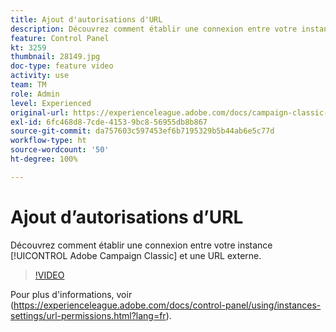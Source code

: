 ```yaml
---
title: Ajout d'autorisations d'URL
description: Découvrez comment établir une connexion entre votre instance Adobe Campaign Classic et une URL externe.
feature: Control Panel
kt: 3259
thumbnail: 28149.jpg
doc-type: feature video
activity: use
team: TM
role: Admin
level: Experienced
original-url: https://experienceleague.adobe.com/docs/campaign-classic-learn/tutorials/administrating/control-panel-acc/adding-url-permissions.html
exl-id: 6fc468d8-7cde-4153-9bc8-56955db8b867
source-git-commit: da757603c597453ef6b7195329b5b44ab6e5c77d
workflow-type: ht
source-wordcount: '50'
ht-degree: 100%

---
```


# Ajout d’autorisations d’URL

Découvrez comment établir une connexion entre votre instance [!UICONTROL Adobe Campaign Classic] et une URL externe.

>[!VIDEO](https://video.tv.adobe.com/v/28149?quality=12)

Pour plus d&#39;informations, voir (https://experienceleague.adobe.com/docs/control-panel/using/instances-settings/url-permissions.html?lang=fr).

